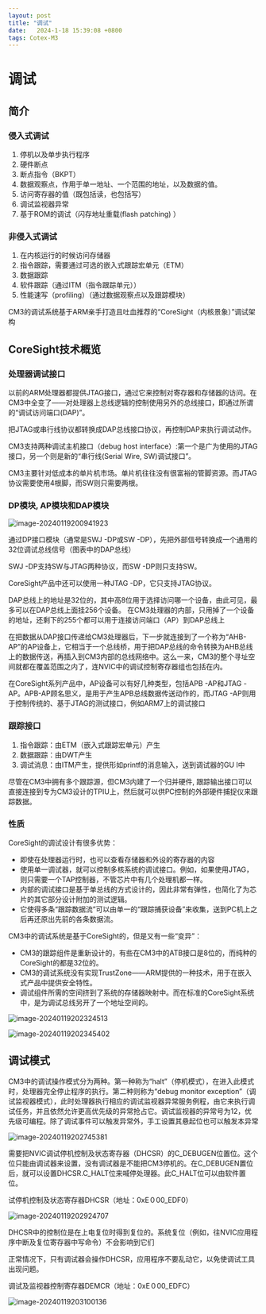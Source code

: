 ```yaml
---
layout: post
title: "调试" 
date:   2024-1-18 15:39:08 +0800
tags: Cotex-M3
---
```


# 调试

## 简介

### 侵入式调试

1. 停机以及单步执行程序
2. 硬件断点
3. 断点指令（BKPT）
4. 数据观察点，作用于单一地址、一个范围的地址，以及数据的值。
5. 访问寄存器的值（既包括读，也包括写）
6. 调试监视器异常
7. 基于ROM的调试（闪存地址重载(flash patching) ）

### 非侵入式调试

1. 在内核运行的时候访问存储器
2. 指令跟踪，需要通过可选的嵌入式跟踪宏单元（ETM）
3. 数据跟踪
4. 软件跟踪（通过ITM（指令跟踪单元））
5. 性能速写（profiling）（通过数据观察点以及跟踪模块）

CM3的调试系统基于ARM亲手打造且吐血推荐的“CoreSight（内核景象）”调试架构

## CoreSight技术概览

### 处理器调试接口

以前的ARM处理器都提供JTAG接口，通过它来控制对寄存器和存储器的访问。在CM3中全变了——对处理器上总线逻辑的控制使用另外的总线接口，即通过所谓的“调试访问端口(DAP)”。

把JTAG或串行线协议都转换成DAP总线接口协议，再控制DAP来执行调试动作。

CM3支持两种调试主机接口（debug host interface）:第一个是广为使用的JTAG接口，另一个则是新的“串行线(Serial Wire, SW)调试接口”。

 CM3主要针对低成本的单片机市场。单片机往往没有很富裕的管脚资源。而JTAG协议需要使用4根脚，而SW则只需要两根。

### DP模块, AP模块和DAP模块

![image-20240119200941923](https://picture-01-1316374204.cos.ap-beijing.myqcloud.com/image/202401192009188.png)

通过DP接口模块（通常是SWJ  -DP或SW -DP），先把外部信号转换成一个通用的32位调试总线信号（图表中的DAP总线）

SWJ  -DP支持SW与JTAG两种协议，而SW -DP则只支持SW。

CoreSight产品中还可以使用一种JTAG   -DP，它只支持JTAG协议。

DAP总线上的地址是32位的，其中高8位用于选择访问哪一个设备，由此可见，最多可以在DAP总线上面挂256个设备。 在CM3处理器的内部，只用掉了一个设备的地址，还剩下的255个都可以用于连接访问端口（AP）到DAP总线上

在把数据从DAP接口传递给CM3处理器后，下一步就连接到了一个称为“AHB-AP”的AP设备上，它相当于一个总线桥，用于把DAP总线的命令转换为AHB总线上的数据传送，再插入到CM3内部的总线网络中。这么一来，CM3的整个寻址空间就都在覆盖范围之内了，连NVIC中的调试控制寄存器组也包括在内。

在CoreSight系列产品中，AP设备可以有好几种类型，包括APB  -AP和JTAG   -AP。APB-AP顾名思义，是用于产生APB总线数据传送动作的，而JTAG   -AP则用于控制传统的、基于JTAG的测试接口，例如ARM7上的调试接口

### 跟踪接口

1. 指令跟踪：由ETM（嵌入式跟踪宏单元）产生
2. 数据跟踪：由DWT产生
3. 调试消息：由ITM产生，提供形如printf的消息输入，送到调试器的GU I中

尽管在CM3中拥有多个跟踪源，但CM3内建了一个归并硬件, 跟踪输出接口可以直接连接到专为CM3设计的TPIU上，然后就可以供PC控制的外部硬件捕捉仪来跟踪数据。

### 性质

CoreSight的调试设计有很多优势：

+ 即使在处理器运行时，也可以查看存储器和外设的寄存器的内容
+ 使用单一调试器，就可以控制多核系统的调试接口。例如，如果使用JTAG，则只需要一个TAP控制器，不管芯片中有几个处理机都一样。
+ 内部的调试接口是基于单总线的方式设计的，因此非常有弹性，也简化了为芯片的其它部分设计附加的测试逻辑。
+ 它使得多条“跟踪数据流”可以由单一的“跟踪捕获设备”来收集，送到PC机上之后再还原出先前的各条数据流。

CM3中的调试系统是基于CoreSight的，但是又有一些“变异”：

+ CM3的跟踪组件是重新设计的，有些在CM3中的ATB接口是8位的，而纯种的CoreSight的都是32位的。
+ CM3的调试系统没有实现TrustZone——ARM提供的一种技术，用于在嵌入式产品中提供安全特性。
+ 调试组件所需的空间挤到了系统的存储器映射中。而在标准的CoreSight系统中，是为调试总线另开了一个地址空间的。

![image-20240119202324513](https://picture-01-1316374204.cos.ap-beijing.myqcloud.com/image/202401192023572.png)

![image-20240119202345402](https://picture-01-1316374204.cos.ap-beijing.myqcloud.com/image/202401192023446.png)

## 调试模式

CM3中的调试操作模式分为两种。第一种称为“halt”（停机模式），在进入此模式时，处理器完全停止程序的执行。第二种则称为“debug monitor exception”（调试监视器模式），此时处理器执行相应的调试监视器异常服务例程，由它来执行调试任务，并且依然允许更高优先级的异常抢占它。调试监视器的异常号为12，优先级可编程。除了调试事件可以触发异常外，手工设置其悬起位也可以触发本异常

![image-20240119202745381](https://picture-01-1316374204.cos.ap-beijing.myqcloud.com/image/202401192027424.png)

需要把NVIC调试停机控制及状态寄存器（DHCSR）的C_DEBUGEN位置位。这个位只能由调试器来设置，没有调试器是不能把CM3停机的。在C_DEBUGEN置位后，就可以设置DHCSR.C_HALT位来喊停处理器。此C_HALT位可以由软件置位。

试停机控制及状态寄存器DHCSR（地址：0xE０00_EDF0）

![image-20240119202924707](https://picture-01-1316374204.cos.ap-beijing.myqcloud.com/image/202401192029761.png)

DHCSR中的控制位是在上电复位时得到复位的。系统复位（例如，往NVIC应用程序中断及复位寄存器中写命令）不会影响到它们

正常情况下，只有调试器会操作DHCSR，应用程序不要乱动它，以免使调试工具出现问题。

调试及监视器控制寄存器DEMCR（地址：0xE０00_EDFC）

![image-20240119203100136](https://picture-01-1316374204.cos.ap-beijing.myqcloud.com/image/202401192031192.png)















